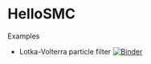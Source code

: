 # HelloSMC

Examples 

- Lotka-Volterra particle filter [![Binder](https://mybinder.org/badge_logo.svg)](https://mybinder.org/v2/gh/bonStats/HelloSMC.jl/HEAD?labpath=lvpf%2Fpf-lotka-volterra.ipynb)
